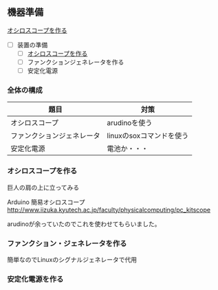 ## 機器準備

[オシロスコープを作る](#オシロスコープを作る)

- [ ] 装置の準備
   - [ ] [オシロスコープを作る](###オシロスコープを作る)
   - [ ] ファンクションジェネレータを作る
   - [ ] 安定化電源
   
### 全体の構成

|題目|対策|
|-|-|
|オシロスコープ|arudinoを使う|
|ファンクションジェネレータ|linuxのsoxコマンドを使う|
|安定化電源|電池か・・・|
 
### オシロスコープを作る

巨人の肩の上に立ってみる

Arduino 簡易オシロスコープ
http://www.iizuka.kyutech.ac.jp/faculty/physicalcomputing/pc_kitscope

arudinoが余っていたのでこれを使わせてもらいました。

### ファンクション・ジェネレータを作る

簡単なのでLinuxのシグナルジェネレータで代用




### 安定化電源を作る


